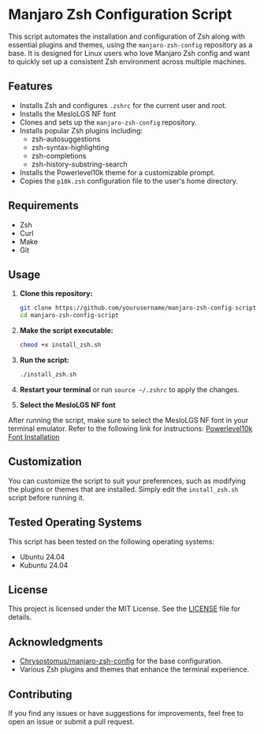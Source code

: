 # Manjaro Zsh Configuration Script

This script automates the installation and configuration of Zsh along with essential plugins and themes, using the `manjaro-zsh-config` repository as a base. It is designed for Linux users who love Manjaro Zsh config and want to quickly set up a consistent Zsh environment across multiple machines.

## Features

- Installs Zsh and configures `.zshrc` for the current user and root.
- Installs the MesloLGS NF font
- Clones and sets up the `manjaro-zsh-config` repository.
- Installs popular Zsh plugins including:
  - zsh-autosuggestions
  - zsh-syntax-highlighting
  - zsh-completions
  - zsh-history-substring-search
- Installs the Powerlevel10k theme for a customizable prompt.
- Copies the `p10k.zsh` configuration file to the user's home directory.

## Requirements

- Zsh
- Curl
- Make
- Git


## Usage

1. **Clone this repository:**

   ```bash
   git clone https://github.com/yourusername/manjaro-zsh-config-script.git
   cd manjaro-zsh-config-script
   ```

2. **Make the script executable:**

   ```bash
   chmod +x install_zsh.sh
   ```

3. **Run the script:**

   ```bash
   ./install_zsh.sh
   ```

4. **Restart your terminal** or run `source ~/.zshrc` to apply the changes.

5. **Select the MesloLGS NF font**

After running the script, make sure to select the MesloLGS NF font in your terminal emulator. Refer to the following link for instructions: [Powerlevel10k Font Installation](https://github.com/romkatv/powerlevel10k/blob/master/font.md#manual-font-installation)

## Customization

You can customize the script to suit your preferences, such as modifying the plugins or themes that are installed. Simply edit the `install_zsh.sh` script before running it.

## Tested Operating Systems

This script has been tested on the following operating systems:

- Ubuntu 24.04
- Kubuntu 24.04

## License

This project is licensed under the MIT License. See the [LICENSE](LICENSE) file for details.

## Acknowledgments

- [Chrysostomus/manjaro-zsh-config](https://github.com/Chrysostomus/manjaro-zsh-config) for the base configuration.
- Various Zsh plugins and themes that enhance the terminal experience.

## Contributing

If you find any issues or have suggestions for improvements, feel free to open an issue or submit a pull request.
